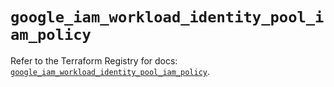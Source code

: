 # `google_iam_workload_identity_pool_iam_policy`

Refer to the Terraform Registry for docs: [`google_iam_workload_identity_pool_iam_policy`](https://registry.terraform.io/providers/hashicorp/google-beta/6.42.0/docs/resources/google_iam_workload_identity_pool_iam_policy).
